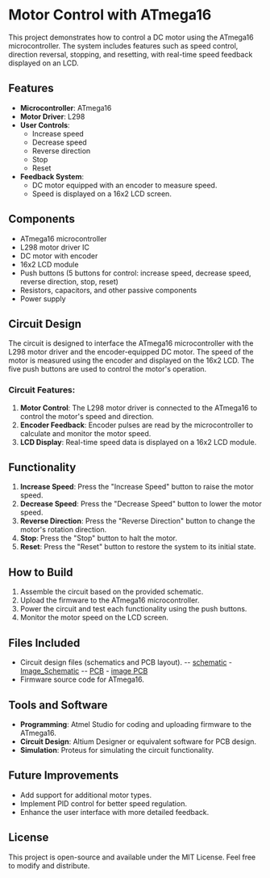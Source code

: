 # Motor Control with ATmega16

This project demonstrates how to control a DC motor using the ATmega16 microcontroller. The system includes features such as speed control, direction reversal, stopping, and resetting, with real-time speed feedback displayed on an LCD.

## Features
- **Microcontroller**: ATmega16
- **Motor Driver**: L298
- **User Controls**:
  - Increase speed
  - Decrease speed
  - Reverse direction
  - Stop
  - Reset
- **Feedback System**:
  - DC motor equipped with an encoder to measure speed.
  - Speed is displayed on a 16x2 LCD screen.

## Components
- ATmega16 microcontroller
- L298 motor driver IC
- DC motor with encoder
- 16x2 LCD module
- Push buttons (5 buttons for control: increase speed, decrease speed, reverse direction, stop, reset)
- Resistors, capacitors, and other passive components
- Power supply

## Circuit Design
The circuit is designed to interface the ATmega16 microcontroller with the L298 motor driver and the encoder-equipped DC motor. The speed of the motor is measured using the encoder and displayed on the 16x2 LCD. The five push buttons are used to control the motor's operation.

### Circuit Features:
1. **Motor Control**: The L298 motor driver is connected to the ATmega16 to control the motor's speed and direction.
2. **Encoder Feedback**: Encoder pulses are read by the microcontroller to calculate and monitor the motor speed.
3. **LCD Display**: Real-time speed data is displayed on a 16x2 LCD module.

## Functionality
1. **Increase Speed**: Press the "Increase Speed" button to raise the motor speed.
2. **Decrease Speed**: Press the "Decrease Speed" button to lower the motor speed.
3. **Reverse Direction**: Press the "Reverse Direction" button to change the motor's rotation direction.
4. **Stop**: Press the "Stop" button to halt the motor.
5. **Reset**: Press the "Reset" button to restore the system to its initial state.

## How to Build
1. Assemble the circuit based on the provided schematic.
2. Upload the firmware to the ATmega16 microcontroller.
3. Power the circuit and test each functionality using the push buttons.
4. Monitor the motor speed on the LCD screen.

## Files Included
- Circuit design files (schematics and PCB layout).
  -- [schematic](https://github.com/nguyenbinh-shark/ATmega16_DC_motor_control/blob/main/Control_DC_Motor_C/PCB_Altium/DKDongco/Sheet1.SchDoc) - [Image_Schematic](https://github.com/nguyenbinh-shark/ATmega16_DC_motor_control/blob/main/Control_DC_Motor_C/PCB_Altium/DKDongco/schematic.jpg)
  -- [PCB](https://github.com/nguyenbinh-shark/ATmega16_DC_motor_control/blob/main/Control_DC_Motor_C/PCB_Altium/DKDongco/PCB1.PcbDoc) - [image PCB]([https://github.com/nguyenbinh-shark/ATmega16_DC_motor_control/blob/main/Control_DC_Motor_C/PCB_Altium/DKDongco/schematic.jpg)
- Firmware source code for ATmega16.

## Tools and Software
- **Programming**: Atmel Studio for coding and uploading firmware to the ATmega16.
- **Circuit Design**: Altium Designer or equivalent software for PCB design.
- **Simulation**: Proteus for simulating the circuit functionality.

## Future Improvements
- Add support for additional motor types.
- Implement PID control for better speed regulation.
- Enhance the user interface with more detailed feedback.

## License
This project is open-source and available under the MIT License. Feel free to modify and distribute.
